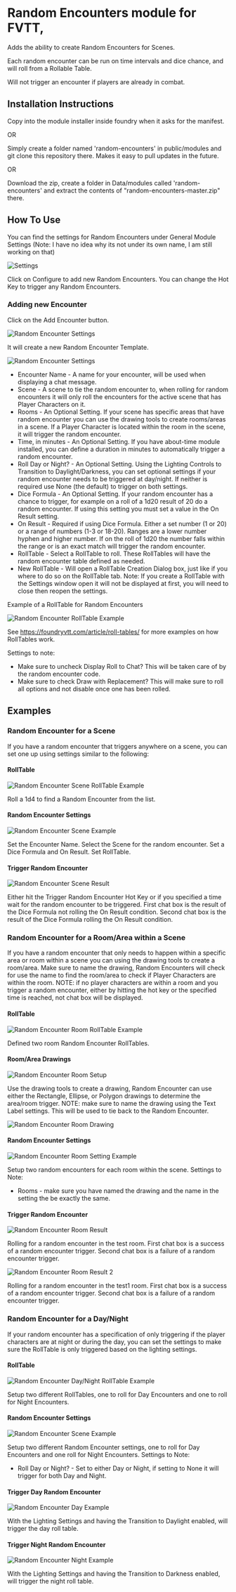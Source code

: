 # Random Encounters module for FVTT,

Adds the ability to create Random Encounters for Scenes.

Each random encounter can be run on time intervals and dice chance, and will roll from a Rollable Table.

Will not trigger an encounter if players are already in combat.


## Installation Instructions

Copy  into the module installer inside foundry when it asks for the manifest.

OR

Simply create a folder named 'random-encounters' in public/modules and git clone this repository there. Makes it easy to pull updates in the future.

OR

Download the zip, create a folder in Data/modules called 'random-encounters' and extract the contents of "random-encounters-master.zip" there.

## How To Use

You can find the settings for Random Encounters under General Module Settings (Note: I have no idea why its not under its own name, I am still working on that)

![Settings](images/settings.png)

Click on Configure to add new Random Encounters.
You can change the Hot Key to trigger any Random Encounters.


### Adding new Encounter

Click on the Add Encounter button.

![Random Encounter Settings](images/rnd-settings.png)

It will create a new Random Encounter Template.

![Random Encounter Settings](images/rnd-settings.png)

* Encounter Name - A name for your encounter, will be used when displaying a chat message.
* Scene - A scene to tie the random encounter to, when rolling for random encounters it will only roll the encounters for the active scene that has Player Characters on it.
* Rooms - An Optional Setting. If your scene has specific areas that have random encounter you can use the drawing tools to create rooms/areas in a scene. If a Player Character is located within the room in the scene, it will trigger the random encounter.
* Time, in minutes - An Optional Setting. If you have about-time module installed, you can define a duration in minutes to automatically trigger a random encounter.
* Roll Day or Night? - An Optional Setting. Using the Lighting Controls to Transition to Daylight/Darkness, you can set optional settings if your random encounter needs to be triggered at day/night. If neither is required use None (the default) to trigger on both settings.
* Dice Formula - An Optional Setting. If your random encounter has a chance to trigger, for example on a roll of a 1d20 result of 20 do a random encounter. If using this setting you must set a value in the On Result setting.
* On Result - Required if using Dice Formula. Either a set number (1 or 20) or a range of numbers (1-3 or 18-20). Ranges are a lower number hyphen and higher number. If on the roll of 1d20 the number falls within the range or is an exact match will trigger the random encounter.
* RollTable - Select a RollTable to roll. These RollTables will have the random encounter table defined as needed.
* New RollTable - Will open a RollTable Creation Dialog box, just like if you where to do so on the RollTable tab. Note: If you create a RollTable with the Settings window open it will not be displayed at first, you will need to close then reopen the settings.

Example of a RollTable for Random Encounters

![Random Encounter RollTable Example](images/rnd-settings.png)

See https://foundryvtt.com/article/roll-tables/ for more examples on how RollTables work.

Settings to note:
* Make sure to uncheck Display Roll to Chat? This will be taken care of by the random encounter code.
* Make sure to check Draw with Replacement? This will make sure to roll all options and not disable once one has been rolled.

## Examples

### Random Encounter for a Scene

If you have a random encounter that triggers anywhere on a scene, you can set one up using settings similar to the following:

#### RollTable
![Random Encounter Scene RollTable Example](images/rnd-scene-rolltable-settings.png)

Roll a 1d4 to find a Random Encounter from the list.

#### Random Encounter Settings
![Random Encounter Scene Example](images/rnd-scene-settings.png)

Set the Encounter Name. Select the Scene for the random encounter. Set a Dice Formula and On Result. Set RollTable.

#### Trigger Random Encounter
![Random Encounter Scene Result](images/rnd-scene-roll-result.png)

Either hit the Trigger Random Encounter Hot Key or if you specified a time wait for the random encounter to be triggered.
First chat box is the result of the Dice Formula not rolling the On Result condition.
Second chat box is the result of the Dice Formula rolling the On Result condition.

### Random Encounter for a Room/Area within a Scene

If you have a random encounter that only needs to happen within a specific area or room within a scene you can using the drawing tools to create a room/area. Make sure to name the drawing, Random Encounters will check for use the name to find the room/area to check if Player Characters are within the room.
NOTE: if no player characters are within a room and you trigger a random encounter, either by hitting the hot key or the specified time is reached, not chat box will be displayed.

#### RollTable
![Random Encounter Room RollTable Example](images/rnd-room-rolltable-settings.png)

Defined two room Random Encounter RollTables.

#### Room/Area Drawings
![Random Encounter Room Setup](images/rnd-rooms-setuppng.png)

Use the drawing tools to create a drawing, Random Encounter can use either the Rectangle, Ellipse, or Polygon drawings to determine the area/room trigger.
NOTE: make sure to name the drawing using the Text Label settings. This will be used to tie back to the Random Encounter.

![Random Encounter Room Drawing](images/drawing-settings.png)

#### Random Encounter Settings
![Random Encounter Room Setting Example](images/rnd-room-settings.png)

Setup two random encounters for each room within the scene. Settings to Note:
* Rooms - make sure you have named the drawing and the name in the setting the be exactly the same.

#### Trigger Random Encounter
![Random Encounter Room Result](images/rnd-rooms-roll.png)

Rolling for a random encounter in the test room.
First chat box is a success of a random encounter trigger.
Second chat box is a failure of a random encounter trigger.

![Random Encounter Room Result 2](images/rnd-rooms-roll2.png)

Rolling for a random encounter in the test1 room.
First chat box is a success of a random encounter trigger.
Second chat box is a failure of a random encounter trigger.

### Random Encounter for a Day/Night

If your random encounter has a specification of only triggering if the player characters are at night or during the day, you can set the settings to make sure the RollTable is only triggered based on the lighting settings.

#### RollTable
![Random Encounter Day/Night RollTable Example](images/daynight-rolltable-settings.png)

Setup two different RollTables, one to roll for Day Encounters and one to roll for Night Encounters.

#### Random Encounter Settings
![Random Encounter Scene Example](images/daynight-rnd-settings.png)

Setup two different Random Encounter settings, one to roll for Day Encounters and one roll for Night Encounters. Settings to Note:
* Roll Day or Night? - Set to either Day or Night, if setting to None it will trigger for both Day and Night.

#### Trigger Day Random Encounter
![Random Encounter Day Example](images/day-roll.png)

With the Lighting Settings and having the Transition to Daylight enabled, will trigger the day roll table.

#### Trigger Night Random Encounter
![Random Encounter Night Example](images/night-roll.png)

With the Lighting Settings and having the Transition to Darkness enabled, will trigger the night roll table.